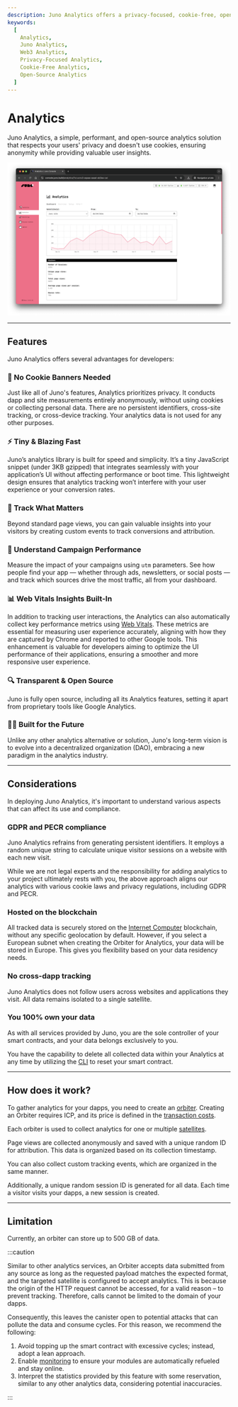 ```yaml
---
description: Juno Analytics offers a privacy-focused, cookie-free, open-source web3 analytics solution. Ensure user anonymity while gaining valuable insights.
keywords:
  [
    Analytics,
    Juno Analytics,
    Web3 Analytics,
    Privacy-Focused Analytics,
    Cookie-Free Analytics,
    Open-Source Analytics
  ]
---
```


# Analytics

Juno Analytics, a simple, performant, and open-source analytics solution that respects your users' privacy and doesn't use cookies, ensuring anonymity while providing valuable user insights.

![A screenshot of the Juno's Analytics dashboard](../../img/analytics/analytics-dashboard.webp)

---

## Features

Juno Analytics offers several advantages for developers:

### 🍪 No Cookie Banners Needed

Just like all of Juno's features, Analytics prioritizes privacy. It conducts dapp and site measurements entirely anonymously, without using cookies or collecting personal data. There are no persistent identifiers, cross-site tracking, or cross-device tracking. Your analytics data is not used for any other purposes.

### ⚡️ Tiny & Blazing Fast

Juno’s analytics library is built for speed and simplicity. It’s a tiny JavaScript snippet (under 3KB gzipped) that integrates seamlessly with your application’s UI without affecting performance or boot time. This lightweight design ensures that analytics tracking won’t interfere with your user experience or your conversion rates.

### 🎯 Track What Matters

Beyond standard page views, you can gain valuable insights into your visitors by creating custom events to track conversions and attribution.

### 📣 Understand Campaign Performance

Measure the impact of your campaigns using `utm` parameters. See how people find your app — whether through ads, newsletters, or social posts — and track which sources drive the most traffic, all from your dashboard.

### 📊 Web Vitals Insights Built-In

In addition to tracking user interactions, the Analytics can also automatically collect key performance metrics using [Web Vitals](https://web.dev/articles/vitals). These metrics are essential for measuring user experience accurately, aligning with how they are captured by Chrome and reported to other Google tools. This enhancement is valuable for developers aiming to optimize the UI performance of their applications, ensuring a smoother and more responsive user experience.

### 🔍 Transparent & Open Source

Juno is fully open source, including all its Analytics features, setting it apart from proprietary tools like Google Analytics.

### 🧑‍🚀 Built for the Future

Unlike any other analytics alternative or solution, Juno's long-term vision is to evolve into a decentralized organization (DAO), embracing a new paradigm in the analytics industry.

---

## Considerations

In deploying Juno Analytics, it's important to understand various aspects that can affect its use and compliance.

### GDPR and PECR compliance

Juno Analytics refrains from generating persistent identifiers. It employs a random unique string to calculate unique visitor sessions on a website with each new visit.

While we are not legal experts and the responsibility for adding analytics to your project ultimately rests with you, the above approach aligns our analytics with various cookie laws and privacy regulations, including GDPR and PECR.

### Hosted on the blockchain

All tracked data is securely stored on the [Internet Computer](https://internetcomputer.org/) blockchain, without any specific geolocation by default. However, if you select a European subnet when creating the Orbiter for Analytics, your data will be stored in Europe. This gives you flexibility based on your data residency needs.

### No cross-dapp tracking

Juno Analytics does not follow users across websites and applications they visit. All data remains isolated to a single satellite.

### You 100% own your data

As with all services provided by Juno, you are the sole controller of your smart contracts, and your data belongs exclusively to you.

You have the capability to delete all collected data within your Analytics at any time by utilizing the [CLI] to reset your smart contract.

---

## How does it work?

To gather analytics for your dapps, you need to create an [orbiter]. Creating an Orbiter requires ICP, and its price is defined in the [transaction costs](../../pricing#transaction-costs).

Each orbiter is used to collect analytics for one or multiple [satellites].

Page views are collected anonymously and saved with a unique random ID for attribution. This data is organized based on its collection timestamp.

You can also collect custom tracking events, which are organized in the same manner.

Additionally, a unique random session ID is generated for all data. Each time a visitor visits your dapps, a new session is created.

---

## Limitation

Currently, an orbiter can store up to 500 GB of data.

:::caution

Similar to other analytics services, an Orbiter accepts data submitted from any source as long as the requested payload matches the expected format, and the targeted satellite is configured to accept analytics. This is because the origin of the HTTP request cannot be accessed, for a valid reason – to prevent tracking. Therefore, calls cannot be limited to the domain of your dapps.

Consequently, this leaves the canister open to potential attacks that can pollute the data and consume cycles. For this reason, we recommend the following:

1. Avoid topping up the smart contract with excessive cycles; instead, adopt a lean approach.
2. Enable [monitoring](../../management/monitoring.md) to ensure your modules are automatically refueled and stay online.
3. Interpret the statistics provided by this feature with some reservation, similar to any other analytics data, considering potential inaccuracies.

:::

[CLI]: ../../reference/cli.mdx
[satellites]: ../../terminology.md#satellite
[orbiter]: ../../terminology.md#orbiter
